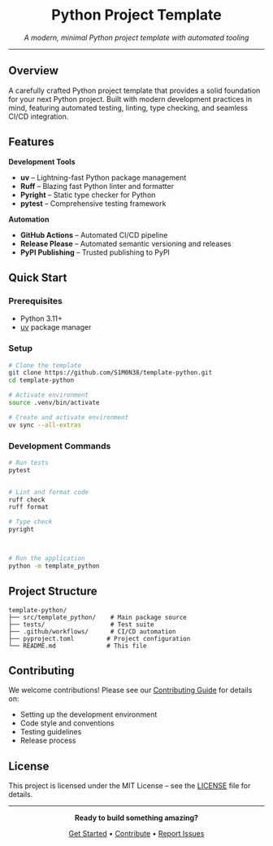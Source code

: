 <div align="center">

# Python Project Template

*A modern, minimal Python project template with automated tooling*

</div>

---

## Overview

A carefully crafted Python project template that provides a solid foundation for your next Python project. Built with modern development practices in mind, featuring automated testing, linting, type checking, and seamless CI/CD integration.

## Features

**Development Tools**
- **uv** – Lightning-fast Python package management
- **Ruff** – Blazing fast Python linter and formatter  
- **Pyright** – Static type checker for Python
- **pytest** – Comprehensive testing framework

**Automation**
- **GitHub Actions** – Automated CI/CD pipeline
- **Release Please** – Automated semantic versioning and releases
- **PyPI Publishing** – Trusted publishing to PyPI

## Quick Start

### Prerequisites

- Python 3.11+
- [uv](https://docs.astral.sh/uv/) package manager

### Setup

```bash
# Clone the template
git clone https://github.com/S1M0N38/template-python.git
cd template-python

# Activate environment
source .venv/bin/activate

# Create and activate environment
uv sync --all-extras
```

### Development Commands

```bash
# Run tests
pytest


# Lint and format code
ruff check
ruff format

# Type check
pyright



# Run the application
python -m template_python
```

## Project Structure

```
template-python/
├── src/template_python/    # Main package source
├── tests/                  # Test suite
├── .github/workflows/      # CI/CD automation
├── pyproject.toml         # Project configuration
└── README.md              # This file
```

## Contributing

We welcome contributions! Please see our [Contributing Guide](CONTRIBUTING.md) for details on:

- Setting up the development environment
- Code style and conventions
- Testing guidelines
- Release process

## License

This project is licensed under the MIT License – see the [LICENSE](LICENSE) file for details.

---

<div align="center">

**Ready to build something amazing?**

[Get Started](#quick-start) • [Contribute](CONTRIBUTING.md) • [Report Issues](https://github.com/S1M0N38/template-python/issues)

</div>
